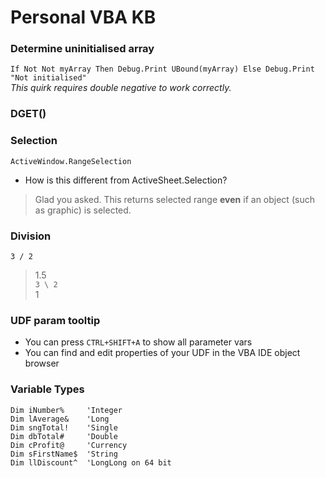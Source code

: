 # Personal VBA KB

### Determine uninitialised array
`If Not Not myArray Then Debug.Print UBound(myArray) Else Debug.Print "Not initialised"`  
*This quirk requires double negative to work correctly.*

### DGET()

### Selection
`ActiveWindow.RangeSelection`
- How is this different from ActiveSheet.Selection?
> Glad you asked. This returns selected range **even** if an object (such as graphic) is selected.

### Division
`3 / 2`  
> 1.5  
`3 \ 2`  
> 1  

### UDF param tooltip
- You can press `CTRL+SHIFT+A` to show all parameter vars
- You can find and edit properties of your UDF in the VBA IDE object browser

### Variable Types
```
Dim iNumber%     'Integer  
Dim lAverage&    'Long  
Dim sngTotal!    'Single  
Dim dbTotal#     'Double  
Dim cProfit@     'Currency  
Dim sFirstName$  'String  
Dim llDiscount^  'LongLong on 64 bit
```

